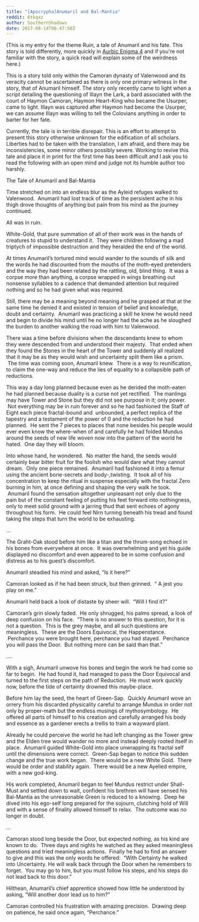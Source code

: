 ```yaml
---
title: "[Apocrypha]Anumaril and Bal-Mantia"
reddit: 6tkqxz
author: SouthernShadows
date: 2017-08-14T06:47:50Z
---
```


(This is my entry for the theme Ruin, a tale of Anumaril and his fate.  This story is told differently, more quickly in [Aurbic Enigma 4](http://en.uesp.net/wiki/Lore:Aurbic_Enigma_4:_The_Elden_Tree) and if you're not familiar with the story, a quick read will explain some of the weirdness here.)

This is a story told only within the Camoran dynasty of Valenwood and its veracity cannot be ascertained as there is only one primary witness in the story, that of Anumaril himself.  The story only recently came to light when a script detailing the questioning of Illayn the Lark, a bard associated with the court of Haymon Camoran, Haymon Heart-King who became the Usurper, came to light.  Illayn was captured after Haymon had become the Usurper, we can assume Illayn was willing to tell the Colovians anything in order to barter for her fate.

Currently, the tale is in terrible disrepair.  This is an effort to attempt to present this story otherwise unknown for the edification of all scholars.  Liberties had to be taken with the translation, I am afraid, and there may be inconsistencies, some minor others possibly severe.  Working to revive this tale and place it in print for the first time has been difficult and I ask you to read the following with an open mind and judge not its humble author too harshly.



The Tale of Anumaril and Bal-Mantia

Time stretched on into an endless blur as the Ayleid refuges walked to Valenwood.  Anumaril had lost track of time as the persistent ache in his thigh drove thoughts of anything but pain from his mind as the journey continued.


All was in ruin.


White-Gold, that pure summation of all of their work was in the hands of creatures to stupid to understand it.  They were children following a mad triptych of impossible destruction and they heralded the end of the world.


At times Anumaril’s tortured mind would wander to the sounds of silk and the words he had discounted from the mouths of the moth-eyed pretenders and the way they had been related by the rattling, old, blind thing.  It was a corpse more than anything, a corpse wrapped in wings breathing out nonsense syllables to a cadence that demanded attention but required nothing and so he had given what was required.


Still, there may be a meaning beyond meaning and he grasped at that at the same time he denied it and existed in tension of belief and knowledge, doubt and certainty.  Anumaril was practicing a skill he knew he would need and begin to divide his mind until he no longer had the ache as he sloughed the burden to another walking the road with him to Valenwood.


There was a time before divisions when the descendants knew to whom they were descended from and understood their majesty.  That ended when they found the Stones in the heart of the Tower and suddenly all realized that it may be as they would wish and uncertainty split them like a prism.  The time was coming soon, Anumaril knew.  There is a way to reunification, to claim the one-way and reduce the lies of equality to a collapsible path of reductions.


This way a day long planned because even as he derided the moth-eaten he had planned because duality is a curse not yet rectified.  The manlings may have Tower and Stone but they did not see purpose in it; only power.  Not everything may be in ruin forever and so he had fashioned the Staff of Eight each piece fractal-bound and  unbounded, a perfect replica of the tapestry and a testament of the power of 0 and the reduction he had planned.  He sent the 7 pieces to places that none besides his people would ever even know the where-when of and carefully he had folded Mundus around the seeds of new life woven now into the pattern of the world he hated.  One day they will bloom.  


Into whose hand, he wondered.  No matter the hand, the seeds would certainly bear bitter fruit for the foolish who would dare what they cannot dream.  Only one piece remained.  Anumaril had fashioned it into a femur using the ancient bone-secrets and body-,twisting.  It took all of his concentration to keep the ritual in suspense especially with the fractal Zero burning in him, at once defining and shaping the very walk he took.  Anumaril found the sensation altogether unpleasant not only due to the pain but of the constant feeling of putting his feet forward into nothingness, only to meet solid ground with a jarring thud that sent echoes of agony throughout his form.  He could feel Nirn turning beneath his tread and found taking the steps that turn the world to be exhausting.


…


The Graht-Oak stood before him like a titan and the thrum-song echoed in his bones from everywhere at once.  It was overwhelming and yet his guide displayed no discomfort and even appeared to be in some confusion and distress as to his guest’s discomfort.


Anumaril steadied his mind and asked, “Is it here?”


Camoran looked as if he had been struck, but then grinned.  “ A jest you play on me.”


Anumaril held back a look of distaste by sheer will.  “Will I find it?”


Camoran’s grin slowly faded.  He only shrugged, his palms spread, a look of deep confusion on his face.  “There is no answer to this question, for it is not a question.  This is the grey maybe, and all such questions are meaningless.  These are the Doors Equivocal, the Happenstance.  Perchance you were brought here, perchance you had stayed.  Perchance you will pass the Door.  But nothing more can be said than that.”


….


With a sigh, Anumaril unwove his bones and begin the work he had come so far to begin.  He had found it, had managed to pass the Door Equivocal and turned to the first steps on the path of Reduction.  He must work quickly now, before the tide of certainty drowned this maybe-place.


Before him lay the seed, the heart of Green-Sap.  Quickly Anumaril wove an orrery from his discarded physicality careful to arrange Mundus in order not only by proper-math but the endless musings of mythosymbology.  He offered all parts of himself to his creation and carefully arranged his body and essence as a gardener erects a trellis to train a wayward plant.


Already he could perceive the world he had left changing as the Tower grew and the Elden tree would wander no more and instead deeply rooted itself in place.  Anumaril guided White-Gold into place unwrapping its fractal self until the dimensions were correct.  Green-Sap began to notice this sudden change and the true work began.  There would be a new White Gold.  There would be order and stability again.  There would be a new Ayelied empire, with a new god-king.


His work completed, Anumaril began to feel Mundus restrict under Shall-Must and settled down to wait, confident his brethren will have sensed his Bal-Mantia as the unreasonable Green is reduced to a knowing.  Deep he dived into his ego-self long prepared for the sojourn, clutching hold of Will and with a sense of finality allowed himself to relax.  The outcome was no longer in doubt.


…


Camoran stood long beside the Door, but expected nothing, as his kind are known to do.  Three days and nights he watched as they asked meaningless questions and tried meaningless actions.  Finally he had to find an answer to give and this was the only words he offered:  “With Certainty he walked into Uncertainty. He will walk back through the Door when he remembers to forget.  You may go to him, but you must follow his steps, and his steps do not lead back to this door."


Hilthean, Anumaril’s chief apprentice showed how little he understood by asking, “Will another door lead us to him?”


Camoran controlled his frustration with amazing precision.  Drawing deep on patience, he said once again, “Perchance.”






